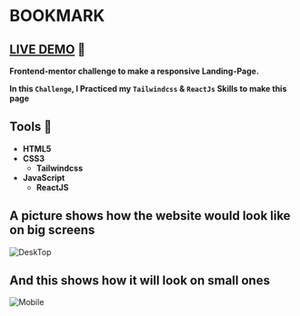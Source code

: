 # **BOOKMARK**

## **[LIVE DEMO](https://bookmark-frontendmentor-challenge.netlify.app/) 🚀**

**Frontend-mentor challenge to make a responsive **Landing-Page**.**

**In this `Challenge`, I Practiced my `Tailwindcss` & `ReactJs` Skills to make this page**

## Tools 🔨

- **HTML5**
- **CSS3**
  - **Tailwindcss**
- **JavaScript**
  - **ReactJS**

## **A picture shows how the website would look like on big screens**
![DeskTop](https://user-images.githubusercontent.com/112376589/223422768-eca9084a-1e4e-48d0-a981-e25dac6fb973.png)

## **And this shows how it will look on small ones**
![Mobile](https://user-images.githubusercontent.com/112376589/223422777-ee042752-ba56-42a2-bac2-fcf825f10851.png)
